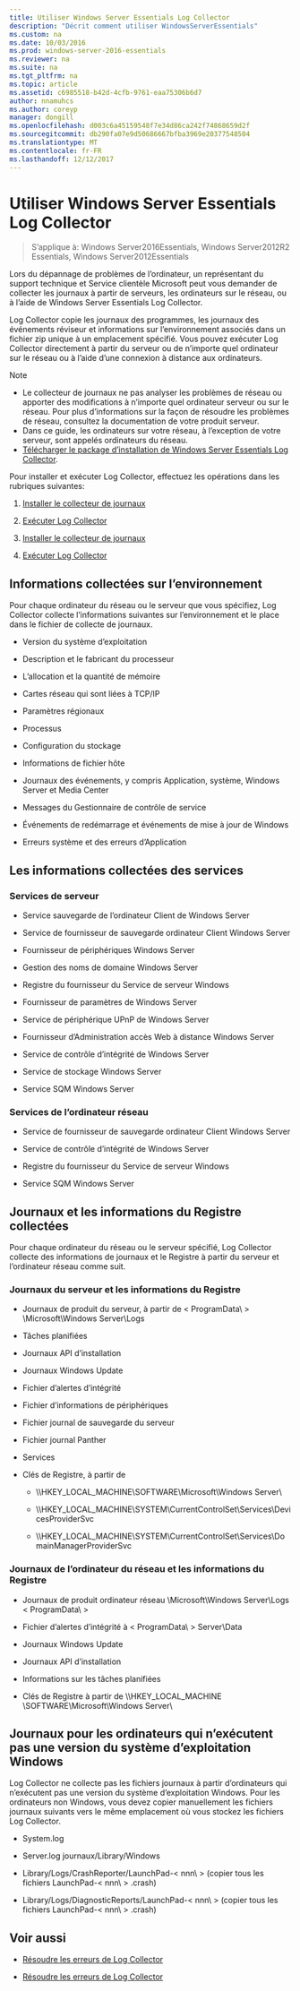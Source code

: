 ```yaml
---
title: Utiliser Windows Server Essentials Log Collector
description: "Décrit comment utiliser WindowsServerEssentials"
ms.custom: na
ms.date: 10/03/2016
ms.prod: windows-server-2016-essentials
ms.reviewer: na
ms.suite: na
ms.tgt_pltfrm: na
ms.topic: article
ms.assetid: c6985518-b42d-4cfb-9761-eaa75306b6d7
author: nnamuhcs
ms.author: coreyp
manager: dongill
ms.openlocfilehash: d003c6a45159548f7e34d86ca242f74868659d2f
ms.sourcegitcommit: db290fa07e9d50686667bfba3969e20377548504
ms.translationtype: MT
ms.contentlocale: fr-FR
ms.lasthandoff: 12/12/2017
---
```

# <a name="use-the-windows-server-essentials-log-collector"></a>Utiliser Windows Server Essentials Log Collector

>S’applique à: Windows Server2016Essentials, Windows Server2012R2 Essentials, Windows Server2012Essentials

Lors du dépannage de problèmes de l’ordinateur, un représentant du support technique et Service clientèle Microsoft peut vous demander de collecter les journaux à partir de serveurs, les ordinateurs sur le réseau, ou à l’aide de Windows Server Essentials Log Collector.  
  
 Log Collector copie les journaux des programmes, les journaux des événements réviseur et informations sur l’environnement associés dans un fichier zip unique à un emplacement spécifié. Vous pouvez exécuter Log Collector directement à partir du serveur ou de n’importe quel ordinateur sur le réseau ou à l’aide d’une connexion à distance aux ordinateurs.  
  
> [!NOTE]
>  -   Le collecteur de journaux ne pas analyser les problèmes de réseau ou apporter des modifications à n’importe quel ordinateur serveur ou sur le réseau. Pour plus d’informations sur la façon de résoudre les problèmes de réseau, consultez la documentation de votre produit serveur.  
> -   Dans ce guide, les ordinateurs sur votre réseau, à l’exception de votre serveur, sont appelés ordinateurs du réseau.  
> -   [Télécharger le package d’installation de Windows Server Essentials Log Collector](https://go.microsoft.com/fwlink/?LinkID=266341).  
  
 Pour installer et exécuter Log Collector, effectuez les opérations dans les rubriques suivantes:  
  

1.  [Installer le collecteur de journaux](Install-the-Windows-Server-Essentials-Log-Collector.md)  
  
2.  [Exécuter Log Collector](Run-the-Windows-Server-Essentials-Log-Collector.md)  

1.  [Installer le collecteur de journaux](../support/Install-the-Windows-Server-Essentials-Log-Collector.md)  
  
2.  [Exécuter Log Collector](../support/Run-the-Windows-Server-Essentials-Log-Collector.md)  

  
## <a name="environment-information-collected"></a>Informations collectées sur l’environnement  
 Pour chaque ordinateur du réseau ou le serveur que vous spécifiez, Log Collector collecte l’informations suivantes sur l’environnement et le place dans le fichier de collecte de journaux.  
  
-   Version du système d’exploitation  
  
-   Description et le fabricant du processeur  
  
-   L’allocation et la quantité de mémoire  
  
-   Cartes réseau qui sont liées à TCP/IP  
  
-   Paramètres régionaux  
  
-   Processus  
  
-   Configuration du stockage  
  
-   Informations de fichier hôte  
  
-   Journaux des événements, y compris Application, système, Windows Server et Media Center  
  
-   Messages du Gestionnaire de contrôle de service  
  
-   Événements de redémarrage et événements de mise à jour de Windows  
  
-   Erreurs système et des erreurs d’Application  
  
## <a name="services-information-collected"></a>Les informations collectées des services  
  
### <a name="server-services"></a>Services de serveur  
  
-   Service sauvegarde de l’ordinateur Client de Windows Server  
  
-   Service de fournisseur de sauvegarde ordinateur Client Windows Server  
  
-   Fournisseur de périphériques Windows Server  
  
-   Gestion des noms de domaine Windows Server  
  
-   Registre du fournisseur du Service de serveur Windows  
  
-   Fournisseur de paramètres de Windows Server  
  
-   Service de périphérique UPnP de Windows Server  
  
-   Fournisseur d’Administration accès Web à distance Windows Server  
  
-   Service de contrôle d’intégrité de Windows Server  
  
-   Service de stockage Windows Server  
  
-   Service SQM Windows Server  
  
### <a name="network-computer-services"></a>Services de l’ordinateur réseau  
  
-   Service de fournisseur de sauvegarde ordinateur Client Windows Server  
  
-   Service de contrôle d’intégrité de Windows Server  
  
-   Registre du fournisseur du Service de serveur Windows  
  
-   Service SQM Windows Server  
  
## <a name="logs-and-registry-information-collected"></a>Journaux et les informations du Registre collectées  
 Pour chaque ordinateur du réseau ou le serveur spécifié, Log Collector collecte des informations de journaux et le Registre à partir du serveur et l’ordinateur réseau comme suit.  
  
### <a name="server-logs-and-registry-information"></a>Journaux du serveur et les informations du Registre  
  
-   Journaux de produit du serveur, à partir de < ProgramData\ > \Microsoft\Windows Server\Logs  
  
-   Tâches planifiées  
  
-   Journaux API d’installation  
  
-   Journaux Windows Update  
  
-   Fichier d’alertes d’intégrité  
  
-   Fichier d’informations de périphériques  
  
-   Fichier journal de sauvegarde du serveur  
  
-   Fichier journal Panther  
  
-   Services  
  
-   Clés de Registre, à partir de  
  
    -   \\\HKEY_LOCAL_MACHINE\SOFTWARE\Microsoft\Windows Server\  
  
    -   \\\HKEY_LOCAL_MACHINE\SYSTEM\CurrentControlSet\Services\DevicesProviderSvc  
  
    -   \\\HKEY_LOCAL_MACHINE\SYSTEM\CurrentControlSet\Services\DomainManagerProviderSvc  
  
### <a name="network-computer-logs-and-registry-information"></a>Journaux de l’ordinateur du réseau et les informations du Registre  
  
-   Journaux de produit ordinateur réseau \Microsoft\Windows Server\Logs < ProgramData\ >  
  
-   Fichier d’alertes d’intégrité à < ProgramData\ > Server\Data  
  
-   Journaux Windows Update  
  
-   Journaux API d’installation  
  
-   Informations sur les tâches planifiées  
  
-   Clés de Registre à partir de \\\HKEY_LOCAL_MACHINE \SOFTWARE\Microsoft\Windows Server\  
  
## <a name="logs-for-computers-that-do-not-run-a-version-of-the-windows-operating-system"></a>Journaux pour les ordinateurs qui n’exécutent pas une version du système d’exploitation Windows  
 Log Collector ne collecte pas les fichiers journaux à partir d’ordinateurs qui n’exécutent pas une version du système d’exploitation Windows. Pour les ordinateurs non Windows, vous devez copier manuellement les fichiers journaux suivants vers le même emplacement où vous stockez les fichiers Log Collector.  
  
-   System.log  
  
-   Server.log journaux/Library/Windows  
  
-   Library/Logs/CrashReporter/LaunchPad-< nnn\ > (copier tous les fichiers LaunchPad-< nnn\ > .crash)  
  
-   Library/Logs/DiagnosticReports/LaunchPad-< nnn\ > (copier tous les fichiers LaunchPad-< nnn\ > .crash)  
  
## <a name="see-also"></a>Voir aussi  
  

-   [Résoudre les erreurs de Log Collector](Troubleshoot-Windows-Server-Essentials-Log-Collector-Errors.md)

-   [Résoudre les erreurs de Log Collector](../support/Troubleshoot-Windows-Server-Essentials-Log-Collector-Errors.md)

